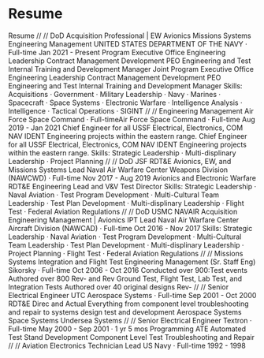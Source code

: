 # Resume
Resume
//
//
DoD Acquisition Professional | EW Avionics Missions Systems Engineering Management
UNITED STATES DEPARTMENT OF THE NAVY · Full-time
Jan 2021 - Present
Program Executive Office Engineering Leadership 
Contract Management 
Development
PEO Engineering and Test Internal Training and Development Manager
Joint Program Executive Office Engineering Leadership Contract Management Development PEO Engineering and Test Internal Training and Development Manager
Skills: Acquisitions · Government · Military Leadership · Navy · Marines · Spacecraft · Space Systems · Electronic Warfare · Intelligence Analysis · Intelligence · Tactical Operations · SIGINT
//
//
Engineering Management
Air Force Space Command · Full-timeAir Force Space Command · Full-time
Aug 2019 - Jan 2021
Chief Engineer for all USSF Electrical, Electronics, COM NAV IDENT Engineering projects within the eastern range.
Chief Engineer for all USSF Electrical, Electronics, COM NAV IDENT Engineering projects within the eastern range.
Skills: Strategic Leadership · Multi-displinary Leadership · Project Planning 
//
//
DoD JSF RDT&E Avionics, EW, and Missions Systems Lead
Naval Air Warfare Center Weapons Division (NAWCWD) · Full-time
Nov 2017 - Aug 2019 
Avionics and Electronic Warfare RDT&E Engineering Lead and V&V Test Director
Skills: Strategic Leadership · Naval Aviation · Test Program Development · Multi-Cultural Team Leadership · Test Plan Development · Multi-displinary Leadership · Flight Test · Federal Aviation Regulations 
//
//
DoD USMC NAVAIR Acquisition Engineering Management | Avionics IPT Lead
Naval Air Warfare Center Aircraft Division (NAWCAD) · Full-time
Oct 2016 - Nov 2017
Skills: Strategic Leadership · Naval Aviation · Test Program Development · Multi-Cultural Team Leadership · Test Plan Development · Multi-displinary Leadership · Project Planning · Flight Test · Federal Aviation Regulations
//
//
Missions Systems Integration and Flight Test Engineering Management (Sr. Staff Eng)
Sikorsky · Full-time
Oct 2006 - Oct 2016
Conducted over 900:Test events
Authored over 800 Rev- and Rev Ground Test, Flight Test, Lab Test, and Integration Tests
Authored over 40 original designs Rev-
//
//
Senior Electrical Engineer
UTC Aerospace Systems · Full-time
Sep 2001 - Oct 2000
RDT&E Direc and Actual 
 Everything from component level troubleshooting and repair to systems design test and development
 Aerospace Systems
 Space Systems
 Undersea Systems
//
//
Senior Electrical Engineer 
Textron · Full-time
May 2000 - Sep 2001 · 1 yr 5 mos
Programming 
ATE Automated Test Stand Development
Component Level Test Troubleshooting and Repair
//
//
Aviation Electronics Technician Lead
US Navy · Full-time
1992 - 1998
